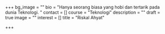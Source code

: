 +++
bg_image = ""
bio = "Hanya seorang biasa yang hobi dan tertarik pada dunia Teknologi. "
contact = []
course = "Teknologi"
description = ""
draft = true
image = ""
interest = []
title = "Riskal Ahyat"

+++
